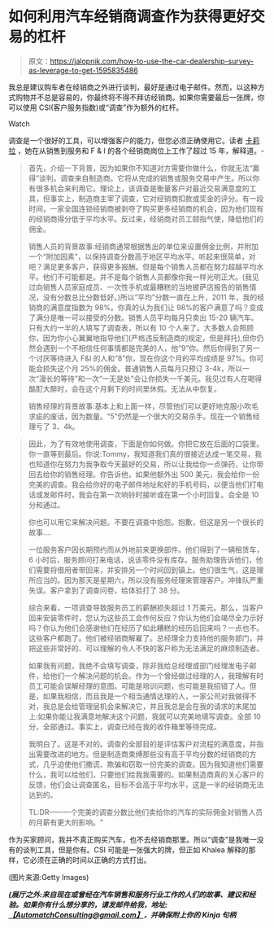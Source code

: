 # 如何利用汽车经销商调查作为获得更好交易的杠杆

> 原文：<https://jalopnik.com/how-to-use-the-car-dealership-survey-as-leverage-to-get-1595835486>

我总是建议购车者在经销商之外进行谈判，最好是通过电子邮件。然而，以这种方式购物并不总是容易的，你最终将不得不拜访经销商。如果你需要最后一张牌，你可以使用 CSI(客户服务指数)或“调查”作为额外的杠杆。

Watch

调查是一个很好的工具，可以增强客户的能力，但您必须正确使用它。读者 [卡莉拉](http://khalela.kinja.com/) ，她在从销售到服务和 F & I 的各个经销商岗位上工作了超过 15 年，解释道。-

> 首先，介绍一下背景，因为如果你不知道对方需要你做什么，你就无法“赢得”谈判。调查来自制造商。它将从完成的销售或服务交易中产生。所以你有很多机会来利用它。理论上，该调查是衡量客户对最近交易满意度的工具，但事实上，制造商主宰了调查，它对经销商扣款或奖金的评分。有一段时间，一家全国连锁经销商被剥夺了购买更多经销商的机会，因为他们现有的经销商得分低于平均水平。反过来，经销商对员工颐指气使，降低他们的佣金。
> 
> 销售人员的背景故事:经销商通常根据售出的单位来设置佣金比例，并附加一个“附加因素”，以保持调查分数高于地区平均水平。听起来很简单，对吧？满足更多客户，获得更多报酬。但是每个销售人员都在努力超越平均水平。他们不可能都是。并不是每个销售人员都像你我一样光明正大。(我见过向销售人员家庭成员、一次性手机或最糟糕的当地披萨店报告的销售情况，没有分数总比分数低好。)所以“平均”分数一直在上升，2011 年，我的经销商的满意度指数为 98%。你真的认为我们让 98%的客户满意了吗？变成了满分是唯一可以接受的分数。销售人员平均每月只卖出 15-20 辆汽车。只有大约一半的人填写了调查表，所以有 10 个人来了。大多数人会照顾你，因为你小心翼翼地指导他们(严格违反制造商的规定，但是拜托),但你仍然会遇到一个不相信任何事情都是完美的人，他“9”你。然后你得到了另一个讨厌等待进入 F&I 的人和“8”你，现在你这个月的平均成绩是 97%。你可能会损失这个月 25%的佣金。普通销售人员每月只预订 3-4k，所以一次“漫长的等待”和一次“一无是处”会让你损失一千美元。我见过有人在喝得酩酊大醉时，会在这个月剩下的时间里休假。无法从中恢复。
> 
> 销售经理的背景故事:基本上和上面一样，尽管他们可以更好地克服小吹毛求疵的废话，因为数量。“5”仍然是一个很大的交易杀手。现在一个销售经理亏了 3、4k。

> 因此，为了有效地使用调查，下面是你如何做。你把它放在后面的口袋里。你一直等到最后。你说:Tommy，我知道我们真的很接近达成一笔交易，我也知道你在努力为我争取今天最好的交易，所以让我给你一点弹药，让你带回去给你的销售经理。你告诉他，如果他额外出 500 美元，我会给你一份完美的调查。我会给你好的电子邮件地址和好的手机号码，以便当他们打电话或发邮件时，我会在第一次响铃时接听或在第一个小时回复。会全是 10 分和通过。
> 
> 你也可以用它来解决问题。不要在调查中抱怨。抱歉，但这是另一个很长的故事....
> 
> 一位服务客户因长期预约而从外地前来更换部件。他们得到了一辆租赁车，6 小时后，服务顾问打来电话，说该零件没有库存。服务助理告诉他们，他们需要将借用者带回来，并安排另一个时间回到镇上。他们很生气，这是理所应当的。因为那天是星期六，所以没有服务经理来管理客户。冲锋队严重失误。客户拿到了调查问卷，给体验打了 38 分。
> 
> 综合来看，一项调查导致服务员工的薪酬损失超过 1 万美元。那么，当客户回来安装零件时，您认为这些员工会作何反应？你认为他们会竭尽全力示好吗？你认为他们会感谢他们在经历了如此糟糕的经历后回来吗？一点也不。这些客户都跑了。他们被经销商解雇了。总经理全力支持他的服务部门，并把这些非常好的、可以理解的令人不快的客户称为无法满足的麻烦制造者。
> 
> 如果我有问题，我绝不会填写调查，除非我给总经理或部门经理发电子邮件，给他们一个解决问题的机会。作为一个曾经做过经理的人，我理解有时员工可能会误解经理的意图。可能是培训问题，也可能是我招错了人。但是，如果我相信，而且我是一个相当通情达理的人，一家公司对我做得不对，我总是会给管理层机会来解决它，并且我总是会在我的请求的末尾加上:如果你能让我满意地解决这个问题，我就可以完美地填写调查。全部 10 分，全部通过。事实上，调查已经在我的收件箱里等待完成。
> 
> 我明白了。这是不对的。调查的全部目的是评估客户对流程的满意度，并指出需要改进的地方。但是制造商束缚那些没有高于平均分数的经销商的方式，几乎迫使他们撒谎、欺骗和窃取一份完美的调查。因为我知道他们需要什么，我可以给他们，只要他们给我我需要的。如果制造商真的关心客户的反馈，他们会让调查匿名，目标不会高于平均水平，这是一半的经销商无法达到的。
> 
> TL:DR——一个完美的调查分数比他们卖给你的汽车的实际佣金对销售人员的月薪有更大的影响。"

作为买家顾问，我并不真正购买汽车，也不去经销商那里。所以“调查”是我唯一没有的谈判工具，但是你有。CSI 可能是一张强大的牌，但正如 Khalea 解释的那样，它必须在正确的时间以正确的方式打出。

(图片来源:Getty Images)

***(展厅之外:来自现在或曾经在汽车销售和服务行业工作的人们的故事、建议和经验。如果你有什么想分享的，请发邮件给我，地址:***[***【AutomatchConsulting@gmail.com】***](mailto:AutomatchConsulting@gmail.com)***，并确保附上你的 Kinja 句柄***